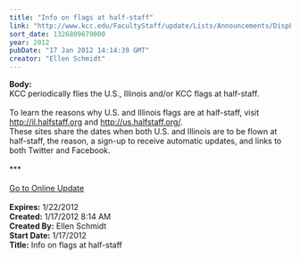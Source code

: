 ```yaml
---
title: "Info on flags at half-staff"
link: "http://www.kcc.edu/FacultyStaff/update/Lists/Announcements/DispForm.aspx?ID=577"
sort_date: 1326809679000
year: 2012
pubDate: "17 Jan 2012 14:14:39 GMT"
creator: "Ellen Schmidt"
---
```


<div><b>Body:</b> <div class="ExternalClassEB1417E9BD2245C18E1B41020E0DD002">
<div>KCC periodically flies the U.S., Illinois and/or KCC flags at half-staff. </div>
<div><br />To learn the reasons why U.S. and Illinois flags are at half-staff, visit <a href="http://il.halfstaff.org/">http://il.halfstaff.org</a> and <a href="http://us.halfstaff.org/">http://us.halfstaff.org/</a>. <br /></div>
<div>These sites share the dates when both U.S. and Illinois are to be flown at half-staff, the reason, a sign-up to receive automatic updates, and links to both Twitter and Facebook.<br /></div>
<div> </div>
<div>***</div>
<div> </div>
<div><a href="/FacultyStaff/update/Pages/dailyupdate.aspx">Go to Online Update</a></div>
<div> </div></div></div>
<div><b>Expires:</b> 1/22/2012</div>
<div><b>Created:</b> 1/17/2012 8:14 AM</div>
<div><b>Created By:</b> Ellen Schmidt</div>
<div><b>Start Date:</b> 1/17/2012</div>
<div><b>Title:</b> Info on flags at half-staff</div>
